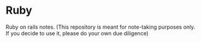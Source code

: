 # Ruby
Ruby on rails notes. (This repository is meant for note-taking purposes only. If you decide to use it, please do your own due diligence)
